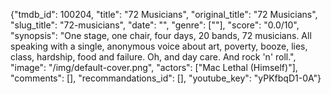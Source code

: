{"tmdb_id": 100204, "title": "72 Musicians", "original_title": "72 Musicians", "slug_title": "72-musicians", "date": "", "genre": [""], "score": "0.0/10", "synopsis": "One stage, one chair, four days, 20 bands, 72 musicians. All speaking with a single, anonymous voice about art, poverty, booze, lies, class, hardship, food and failure. Oh, and day care. And rock 'n' roll.", "image": "/img/default-cover.png", "actors": ["Mac Lethal (Himself)"], "comments": [], "recommandations_id": [], "youtube_key": "yPKfbqD1-0A"}